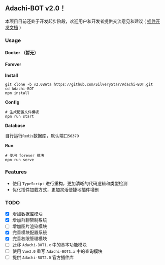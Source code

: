 ## Adachi-BOT v2.0！
本项目目前还处于开发起步阶段，欢迎用户和开发者提供交流意见和建议 ( [插件开发文档](https://github.com/SilveryStar/Adachi-BOT/tree/v2.0Beta/document/README.md) )

### Usage
#### Docker （暂无）

#### Forever
**Install**
```
git clone -b v2.0Beta https://github.com/SilveryStar/Adachi-BOT.git
cd Adachi-BOT
npm install
```

**Config**
```
# 生成配置文件模板
npm run start
```

**Database**

自行运行`Redis`数据库，默认端口`56379`

**Run**
```
# 使用 forever 模块
npm run serve
```

### Features
+ 使用 `TypeScript` 进行重构，更加清晰的代码逻辑和类型检测
+ 优化插件加载方式，更加灵活便捷地插件增删

### TODO
+ [x] 增加数据库模块
+ [x] 增加群聊限制系统
+ [ ] 增加图片渲染模块
+ [x] 完善模块配置系统
+ [x] 完善权限管理模块
+ [ ] 迁移 `Adachi-BOT1.x` 中的基本功能模块
+ [ ] 使用 `Vue3.0` 重写 `Adachi-BOT1.x` 中的查询模块
+ [ ] 提供 `Adachi-BOT2.0` 官方插件库
